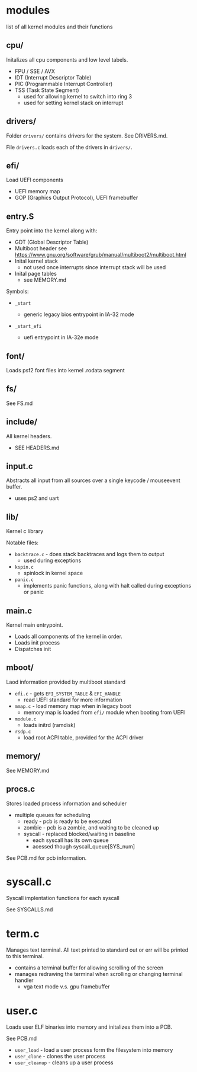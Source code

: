 # modules

list of all kernel modules and their functions

## cpu/

Initalizes all cpu components and low level tabels.
- FPU / SSE / AVX
- IDT (Interrupt Descriptor Table)
- PIC (Programmable Interrupt Controller)
- TSS (Task State Segment)
  - used for allowing kernel to switch into ring 3
  - used for setting kernel stack on interrupt

## drivers/

Folder `drivers/` contains drivers for the system. See DRIVERS.md.

File `drivers.c` loads each of the drivers in `drivers/`.

## efi/

Load UEFI components
- UEFI memory map
- GOP (Graphics Output Protocol), UEFI framebuffer

## entry.S

Entry point into the kernel along with:
- GDT (Global Descriptor Table)
- Multiboot header see https://www.gnu.org/software/grub/manual/multiboot2/multiboot.html
- Inital kernel stack
  - not used once interrupts since interrupt stack will be used
- Inital page tables
  - see MEMORY.md

Symbols:
- `_start`
  - generic legacy bios entrypoint in IA-32 mode

- `_start_efi`
  - uefi entrypoint in IA-32e mode

## font/

Loads psf2 font files into kernel .rodata segment

## fs/

See FS.md

## include/

All kernel headers.

- SEE HEADERS.md

## input.c

Abstracts all input from all sources over a single keycode / mouseevent buffer.
- uses ps2 and uart

## lib/

Kernel c library

Notable files:

- `backtrace.c` - does stack backtraces and logs them to output
  - used during exceptions
- `kspin.c`
  - spinlock in kernel space
- `panic.c`
  - implements panic functions, along with halt called during exceptions or panic

## main.c

Kernel main entrypoint.
- Loads all components of the kernel in order.
- Loads init process
- Dispatches init

## mboot/

Laod information provided by multiboot standard
- `efi.c` - gets `EFI_SYSTEM_TABLE` & `EFI_HANDLE`
  - read UEFI standard for more information
- `mmap.c` - load memory map when in legacy boot
  - memory map is loaded from `efi/` module when booting from UEFI
- `module.c`
  - loads initrd (ramdisk)
- `rsdp.c`
  - load root ACPI table, provided for the ACPI driver

## memory/

See MEMORY.md

## procs.c

Stores loaded process information and scheduler
- multiple queues for scheduling
  - ready - pcb is ready to be executed
  - zombie - pcb is a zombie, and waiting to be cleaned up
  - syscall - replaced blocked/waiting in baseline
    - each syscall has its own queue
    - acessed though syscall_queue[SYS_num]

See PCB.md for pcb information.

# syscall.c

Syscall implentation functions for each syscall

See SYSCALLS.md

# term.c

Manages text terminal. All text printed to standard out or err will be printed
to this terminal.

- contains a terminal buffer for allowing scrolling of the screen
- manages redrawing the terminal when scrolling or changing terminal handler
  - vga text mode v.s. gpu framebuffer

# user.c

Loads user ELF binaries into memory and initalizes them into a PCB.

See PCB.md

- `user_load` - load a user process form the filesystem into memory
- `user_clone` - clones the user process
- `user_cleanup` - cleans up a user process


